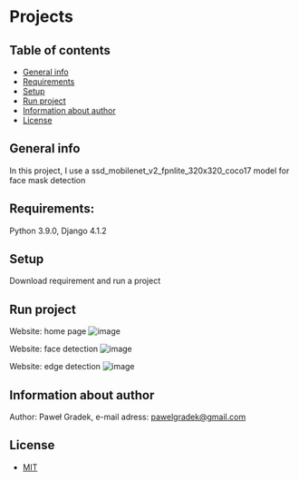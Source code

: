 # Projects

## Table of contents
* [General info](#general-info)
* [Requirements](#requirements)
* [Setup](#setup)
* [Run project](#run-project)
* [Information about author](#information-about-author)
* [License](#license)

## General info
In this project, I use a ssd_mobilenet_v2_fpnlite_320x320_coco17 model for face mask detection 

## Requirements:
Python 3.9.0,
Django 4.1.2

## Setup
Download requirement and run a project

## Run project

Website: home page
![image](https://user-images.githubusercontent.com/80818195/215850255-f1d558e7-84a6-4473-8272-847571b06d9d.png)

Website: face detection
![image](https://user-images.githubusercontent.com/80818195/215850432-0a40fa84-e650-40f7-8856-a92c22a3c375.png)

Website: edge detection
![image](https://user-images.githubusercontent.com/80818195/215850585-7f6b92da-d72b-4270-a7b6-82b7203ff8e2.png)


## Information about author
Author: Paweł Gradek,
e-mail adress: pawelgradek@gmail.com

## License
* [MIT](LICENSE.md)
